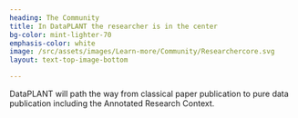 ```yaml
---
heading: The Community
title: In DataPLANT the researcher is in the center
bg-color: mint-lighter-70
emphasis-color: white
image: /src/assets/images/Learn-more/Community/Researchercore.svg
layout: text-top-image-bottom

---
```


DataPLANT will path the way from classical paper publication to pure data publication including the Annotated Research Context.